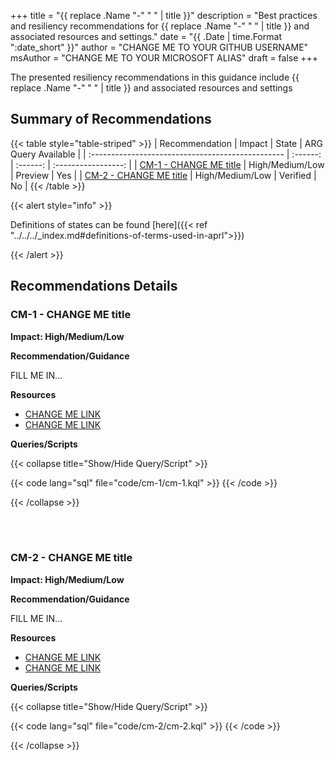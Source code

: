 +++
title = "{{ replace .Name "-" " " | title }}"
description = "Best practices and resiliency recommendations for {{ replace .Name "-" " " | title }} and associated resources and settings."
date = "{{ .Date | time.Format ":date_short" }}"
author = "CHANGE ME TO YOUR GITHUB USERNAME"
msAuthor = "CHANGE ME TO YOUR MICROSOFT ALIAS"
draft = false
+++

The presented resiliency recommendations in this guidance include {{ replace .Name "-" " " | title }} and associated resources and settings

## Summary of Recommendations

{{< table style="table-striped" >}}
| Recommendation                                    |  Impact  |  State   | ARG Query Available |
| :------------------------------------------------ | :------: | :------: | :-----------------: |
| [CM-1 - CHANGE ME title](#cm-1---change-me-title) | High/Medium/Low | Preview  |         Yes         |
| [CM-2 - CHANGE ME title](#cm-2---change-me-title) | High/Medium/Low | Verified |         No          |
{{< /table >}}

{{< alert style="info" >}}

Definitions of states can be found [here]({{< ref "../../../_index.md#definitions-of-terms-used-in-aprl">}})

{{< /alert >}}

## Recommendations Details

### CM-1 - CHANGE ME title

**Impact: High/Medium/Low**

**Recommendation/Guidance**

FILL ME IN...

**Resources**

- [CHANGE ME LINK](https://aka.ms)
- [CHANGE ME LINK](https://aka.ms)

**Queries/Scripts**

{{< collapse title="Show/Hide Query/Script" >}}

{{< code lang="sql" file="code/cm-1/cm-1.kql" >}} {{< /code >}}

{{< /collapse >}}

<br><br>

### CM-2 - CHANGE ME title

**Impact: High/Medium/Low**

**Recommendation/Guidance**

FILL ME IN...

**Resources**

- [CHANGE ME LINK](https://aka.ms)
- [CHANGE ME LINK](https://aka.ms)

**Queries/Scripts**

{{< collapse title="Show/Hide Query/Script" >}}

{{< code lang="sql" file="code/cm-2/cm-2.kql" >}} {{< /code >}}

{{< /collapse >}}

<br><br>
